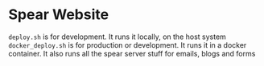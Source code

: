 # Spear Website
`deploy.sh` is for development. It runs it locally, on the host system
`docker_deploy.sh` is for production or development. It runs it in a docker container. It also runs all the spear server stuff for emails, blogs and forms
